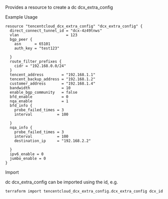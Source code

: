Provides a resource to create a dc dcx_extra_config

Example Usage

```hcl
resource "tencentcloud_dcx_extra_config" "dcx_extra_config" {
  direct_connect_tunnel_id = "dcx-4z49tnws"
  vlan                     = 123
  bgp_peer {
    asn      = 65101
    auth_key = "test123"

  }
  route_filter_prefixes {
    cidr = "192.168.0.0/24"
  }
  tencent_address        = "192.168.1.1"
  tencent_backup_address = "192.168.1.2"
  customer_address       = "192.168.1.4"
  bandwidth              = 10
  enable_bgp_community   = false
  bfd_enable             = 0
  nqa_enable             = 1
  bfd_info {
    probe_failed_times = 3
    interval           = 100

  }
  nqa_info {
    probe_failed_times = 3
    interval           = 100
    destination_ip     = "192.168.2.2"

  }
  ipv6_enable = 0
  jumbo_enable = 0
}
```

Import

dc dcx_extra_config can be imported using the id, e.g.

```
terraform import tencentcloud_dcx_extra_config.dcx_extra_config dcx_id
```